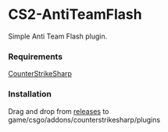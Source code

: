 # CS2-AntiTeamFlash

Simple Anti Team Flash plugin.

### Requirements
[CounterStrikeSharp](https://github.com/roflmuffin/CounterStrikeSharp/)

### Installation

Drag and drop from [releases](https://github.com/Franc1sco/CS2-AntiTeamFlash/releases) to game/csgo/addons/counterstrikesharp/plugins
